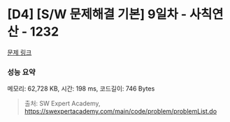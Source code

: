 # [D4] [S/W 문제해결 기본] 9일차 - 사칙연산 - 1232 

[문제 링크](https://swexpertacademy.com/main/code/problem/problemDetail.do?contestProbId=AV141J8KAIcCFAYD) 

### 성능 요약

메모리: 62,728 KB, 시간: 198 ms, 코드길이: 746 Bytes



> 출처: SW Expert Academy, https://swexpertacademy.com/main/code/problem/problemList.do